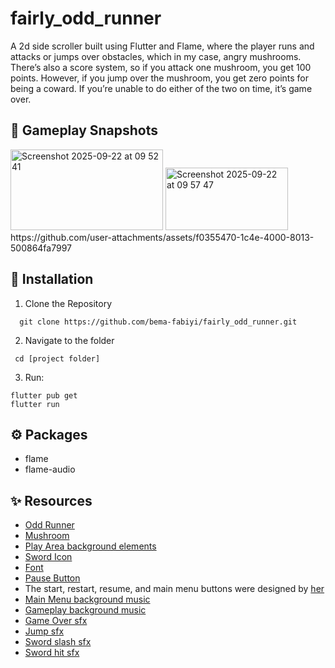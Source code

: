 # fairly_odd_runner

A 2d side scroller built using Flutter and Flame, where the player runs and attacks or jumps over obstacles, which in my case, angry mushrooms. There’s also a score system, so if you attack one mushroom, you get 100 points. However, if you jump over the mushroom, you get zero points for being a coward. If you’re unable to do either of the two on time, it’s game over. 

## 📸 Gameplay Snapshots
<img width="244" height="129" alt="Screenshot 2025-09-22 at 09 52 41" src="https://github.com/user-attachments/assets/ae21252e-a7ba-4a7c-88a6-5cb33fbf8af7" />
<img width="196" height="100" alt="Screenshot 2025-09-22 at 09 57 47" src="https://github.com/user-attachments/assets/e89d8b74-887b-4ba0-9741-51caea4bfffc" />
https://github.com/user-attachments/assets/f0355470-1c4e-4000-8013-500864fa7997


## 🚀 Installation
1. Clone the Repository
 ```
   git clone https://github.com/bema-fabiyi/fairly_odd_runner.git
```
2. Navigate to the folder
 ```
  cd [project folder]
 ```
3. Run:
```
flutter pub get
flutter run
```

## ⚙️ Packages
- flame
- flame-audio

## ✨ Resources
- [Odd Runner](https://xzany.itch.io/top-down-adventurer-character)
- [Mushroom](https://monopixelart.itch.io/forest-monsters-pixel-art)
- [Play Area background elements](https://free-game-assets.itch.io/free-horizontal-game-backgrounds)
- [Sword Icon](https://cainos.itch.io/pixel-art-icon-pack-rpg)
- [Font](https://fonts.google.com/specimen/Tiny5)
- [Pause Button](https://kicked-in-teeth.itch.io/button-ui)
- The start, restart, resume, and main menu buttons were designed by [her](https://www.linkedin.com/in/kindness-john-06b767353?utm_source=share&utm_campaign=share_via&utm_content=profile&utm_medium=android_app)
- [Main Menu background music](https://opengameart.org/content/happy-plains)
- [Gameplay background music](https://freesound.org/people/josefpres/sounds/658578)
- [Game Over sfx](https://freesound.org/people/OwlStorm/sounds/404767)
- [Jump sfx](https://freesound.org/people/jalastram/sounds/386632)
- [Sword slash sfx](https://freesound.org/people/greyfeather/sounds/724716)
- [Sword hit sfx](https://freesound.org/people/qubodup/sounds/442903)
